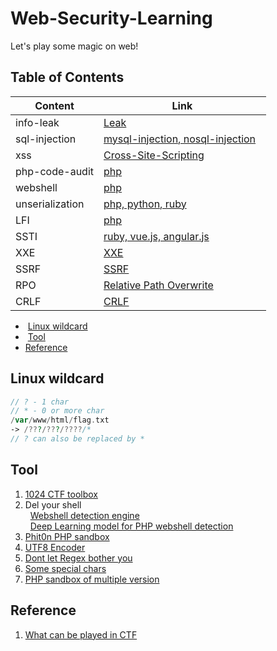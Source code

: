 # Web-Security-Learning    
Let's play some magic on web!

## Table of Contents  
Content | Link 
------------ | ------------- 
info-leak | [Leak](https://github.com/shinmao/Web-Security-Learning/tree/master/INFO-leak) 
sql-injection | [mysql-injection, nosql-injection](https://github.com/shinmao/Web-Security-Learning/tree/master/SQL-inj)   
xss | [Cross-Site-Scripting](https://github.com/shinmao/Web-Security-Learning/tree/master/XSS)   
php-code-audit | [php](https://github.com/shinmao/Web-Security-Learning/tree/master/PHP-Code-Audt)   
webshell | [php](https://github.com/shinmao/Web-Security-Learning/tree/master/Webshell)   
unserialization | [php, python, ruby](https://github.com/shinmao/Web-Security-Learning/tree/master/Unserialization)  
LFI | [php](https://github.com/shinmao/Web-Security-Learning/tree/master/LFI)  
SSTI | [ruby, vue.js, angular.js](https://github.com/shinmao/Web-Security-Learning/tree/master/SSTI)  
XXE | [XXE](https://github.com/shinmao/Web-Security-Learning/tree/master/XXE)  
SSRF | [SSRF](https://github.com/shinmao/Web-Security-Learning/tree/master/SSRF)  
RPO | [Relative Path Overwrite](https://github.com/shinmao/Web-Security-Learning/tree/master/RPO)  
CRLF | [CRLF](https://github.com/shinmao/Web-Security-Learning/tree/master/HRS)  
  
*  [Linux wildcard](#linux-wildcard)    
*  [Tool](#tool)  
*  [Reference](#reference)  

## Linux wildcard
```php
// ? - 1 char
// * - 0 or more char
/var/www/html/flag.txt
-> /???/???/????/*
// ? can also be replaced by *
```

## Tool
1. [1024 CTF toolbox](https://1024tools.com/)  
2. Del your shell  
   [Webshell detection engine](https://scanner.baidu.com/#/pages/intro)  
   [Deep Learning model for PHP webshell detection](http://webshell.cdxy.me/)  
3. [Phit0n PHP sandbox](http://675ba661.2m1.pw/dbc05bfc-3302-4565-9ac9-3c94d905e53b.php)  
4. [UTF8 Encoder <Nice>](https://mothereff.in/utf-8)  
5. [Dont let Regex bother you](https://regex101.com/)   
6. [Some special chars](http://www.cnblogs.com/balaamwe/archive/2012/03/15/2397998.html)  
7. [PHP sandbox of multiple version](http://sandbox.onlinephpfunctions.com/)

## Reference
1. [What can be played in CTF](https://weibo.com/ttarticle/p/show?id=2309403980950244591011)
